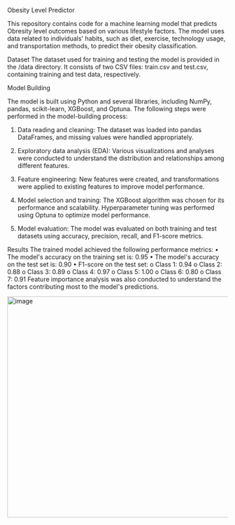 Obesity Level Predictor

This repository contains code for a machine learning model that predicts Obresity level outcomes based on various lifestyle factors. The model uses data related to individuals' habits, such as diet, exercise, technology usage, and transportation methods, to predict their obesity classification.

Dataset
The dataset used for training and testing the model is provided in the /data directory. It consists of two CSV files: train.csv and test.csv, containing training and test data, respectively.

Model Building

The model is built using Python and several libraries, including NumPy, pandas, scikit-learn, XGBoost, and Optuna. The following steps were performed in the model-building process:

1.	Data reading and cleaning: The dataset was loaded into pandas DataFrames, and missing values were handled appropriately.

2.	Exploratory data analysis (EDA): Various visualizations and analyses were conducted to understand the distribution and relationships among different features.

3.	Feature engineering: New features were created, and transformations were applied to existing features to improve model performance.

4.	Model selection and training: The XGBoost algorithm was chosen for its performance and scalability. Hyperparameter tuning was performed using Optuna to optimize model performance.

5.	Model evaluation: The model was evaluated on both training and test datasets using accuracy, precision, recall, and F1-score metrics.

Results
The trained model achieved the following performance metrics:
•	The model's accuracy on the training set is: 0.95
•	The model's accuracy on the test set is: 0.90
•	F1-score on the test set:
o	Class 1:  0.94 
o	Class 2:  0.88 
o	Class 3:  0.89
o	Class 4:  0.97
o	Class 5:  1.00
o	Class 6:  0.80
o	Class 7:  0.91
Feature importance analysis was also conducted to understand the factors contributing most to the model's predictions.

 <img width="506" alt="image" src="https://github.com/Nidadataexplorer/Obesity-risk-ML-Model/assets/165329225/a8bfaeb4-202b-41ff-a623-b6470dbaa782">




